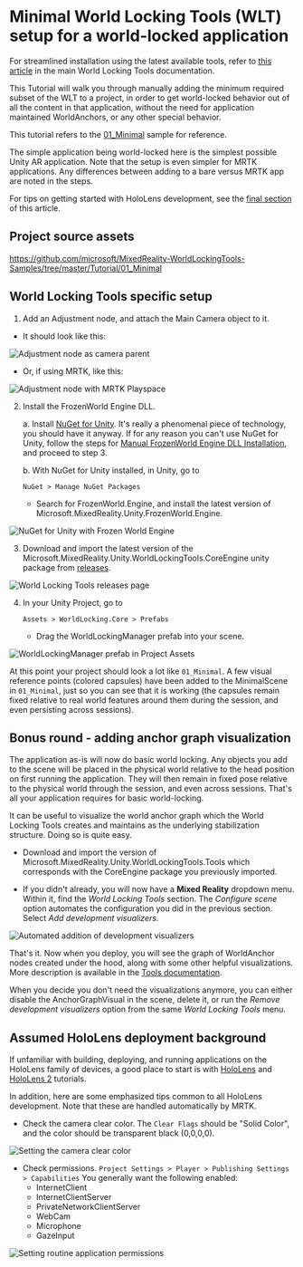 
# Minimal World Locking Tools (WLT) setup for a world-locked application

For streamlined installation using the latest available tools, refer to [this article](https://microsoft.github.io/MixedReality-WorldLockingTools-Unity/DocGen/Documentation/HowTos/UsingWLT/JustWorldLock.html#automated-setup) in the main World Locking Tools documentation.

This Tutorial will walk you through manually adding the minimum required subset of the WLT to a project, in order to get world-locked behavior out of all the content in that application, without the need for application maintained WorldAnchors, or any other special behavior.

This tutorial refers to the [01_Minimal](https://github.com/microsoft/MixedReality-WorldLockingTools-Samples/tree/master/Tutorial/01_Minimal) sample for reference.

The simple application being world-locked here is the simplest possible Unity AR application. Note that the setup is even simpler for MRTK applications. Any differences between adding to a bare versus MRTK app are noted in the steps.

For tips on getting started with HoloLens development, see the [final section](#assumed-hololens-deployment-background) of this article.

## Project source assets

https://github.com/microsoft/MixedReality-WorldLockingTools-Samples/tree/master/Tutorial/01_Minimal

## World Locking Tools specific setup

1. Add an Adjustment node, and attach the Main Camera object to it.
  * It should look like this:

![Adjustment node as camera parent](~/DocGen/Images/Minimal/Adjustment.png)

  * Or, if using MRTK, like this:

![Adjustment node with MRTK Playspace](~/DocGen/Images/Minimal/AdjustMRTK.png)
 
2. Install the FrozenWorld Engine DLL.

    a. Install [NuGet for Unity](https://github.com/GlitchEnzo/NuGetForUnity/releases). It's really a phenomenal piece of technology, you should have it anyway. If for any reason you can't use NuGet for Unity, follow the steps for [Manual FrozenWorld Engine DLL Installation](https://microsoft.github.io/MixedReality-WorldLockingTools-Unity/DocGen/Documentation/HowTos/InitialSetup.html#manual-frozen-world-engine-dll-installation), and proceed to step 3.

    b. With NuGet for Unity installed, in Unity, go to 

    `NuGet > Manage NuGet Packages`
 
    * Search for FrozenWorld.Engine, and install the latest version of Microsoft.MixedReality.Unity.FrozenWorld.Engine.
 
![NuGet for Unity with Frozen World Engine](~/DocGen/Images/Minimal/NuGetFWE.png)

3. Download and import the latest version of the Microsoft.MixedReality.Unity.WorldLockingTools.CoreEngine unity package from [releases](https://github.com/microsoft/MixedReality-WorldLockingTools-Unity/releases).

![World Locking Tools releases page](~/DocGen/Images/Minimal/WLTReleases.png)

4. In your Unity Project, go to 

    `Assets > WorldLocking.Core > Prefabs`

    * Drag the WorldLockingManager prefab into your scene.

![WorldLockingManager prefab in Project Assets](~/DocGen/Images/Minimal/WLTPrefab.png)

At this point your project should look a lot like `01_Minimal`. A few visual reference points (colored capsules) have been added to the MinimalScene in `01_Minimal`, just so you can see that it is working (the capsules remain fixed relative to real world features around them during the session, and even persisting across sessions).

## Bonus round - adding anchor graph visualization

The application as-is will now do basic world locking. Any objects you add to the scene will be placed in the physical world relative to the head position on first running the application. They will then remain in fixed pose relative to the physical world through the session, and even across sessions. That's all your application requires for basic world-locking.

It can be useful to visualize the world anchor graph which the World Locking Tools creates and maintains as the underlying stabilization structure. Doing so is quite easy.

* Download and import the  version of Microsoft.MixedReality.Unity.WorldLockingTools.Tools which corresponds with the CoreEngine package you previously imported.

* If you didn't already, you will now have a **Mixed Reality** dropdown menu. Within it, find the *World Locking Tools* section. The *Configure scene* option automates the configuration you did in the previous section. Select *Add development visualizers*.

![Automated addition of development visualizers](~/DocGen/Images/Minimal/AddVisualizers.png)

That's it. Now when you deploy, you will see the graph of WorldAnchor nodes created under the hood, along with some other helpful visualizations. More description is available in the [Tools documentation](https://microsoft.github.io/MixedReality-WorldLockingTools-Unity/DocGen/Documentation/HowTos/Tools.html#anchor-graph-visualization).

When you decide you don't need the visualizations anymore, you can either disable the AnchorGraphVisual in the scene, delete it, or run the *Remove development visualizers* option from the same *World Locking Tools* menu.

  ## Assumed HoloLens deployment background

If unfamiliar with building, deploying, and running applications on the HoloLens family of devices, a good place to start is with [HoloLens](https://docs.microsoft.com/en-us/windows/mixed-reality/holograms-100) and [HoloLens 2](https://docs.microsoft.com/en-us/windows/mixed-reality/mrlearning-base) tutorials. 

In addition, here are some emphasized tips common to all HoloLens development. Note that these are handled automatically by MRTK.

* Check the camera clear color. The `Clear Flags` should be "Solid Color", and the color should be transparent black (0,0,0,0).

![Setting the camera clear color](~/DocGen/Images/Minimal/CameraClearColor.png)

* Check permissions. 
  `Project Settings > Player > Publishing Settings > Capabilities`
  You generally want the following enabled:
  * InternetClient
  * InternetClientServer
  * PrivateNetworkClientServer
  * WebCam
  * Microphone
  * GazeInput

![Setting routine application permissions](~/DocGen/Images/Minimal/Permissions.png)


